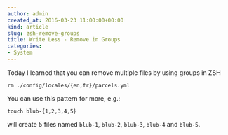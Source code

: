 ```yaml
---
author: admin
created_at: 2016-03-23 11:00:00+00:00
kind: article
slug: zsh-remove-groups
title: Write Less - Remove in Groups
categories:
- System
---
```


Today I learned that you can remove multiple files by using groups in ZSH

    rm ./config/locales/{en,fr}/parcels.yml

You can use this pattern for more, e.g.:

    touch blub-{1,2,3,4,5}

will create 5 files named `blub-1`, `blub-2`, `blub-3`, `blub-4` and `blub-5`.

